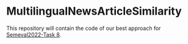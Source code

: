 # MultilingualNewsArticleSimilarity
This repository will contain the code of our best approach for [Semeval2022-Task 8](https://competitions.codalab.org/competitions/33835).



